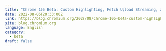 ```yaml
---
title: "Chrome 105 Beta: Custom Highlighting, Fetch Upload Streaming, and More"
date: 2022-08-05T20:33:00Z
link: https://blog.chromium.org/2022/08/chrome-105-beta-custom-highlighting.html?utm_medium=RSS&utm_source=news.12bit.vn
site: blog.chromium.org
language: English
category:
  - beta
draft: false
---
```

